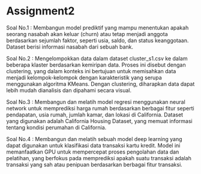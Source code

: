 # Assignment2

Soal No.1 : Membangun model prediktif yang mampu menentukan apakah seorang nasabah akan keluar (churn) atau tetap menjadi anggota berdasarkan sejumlah faktor, seperti usia, saldo, dan status keanggotaan. Dataset berisi informasi nasabah dari sebuah bank.

Soal No.2 :   Mengelompokkan data dalam dataset cluster_s1.csv ke dalam beberapa klaster berdasarkan kemiripan data. Proses ini disebut dengan clustering, yang dalam konteks ini bertujuan untuk memisahkan data menjadi kelompok-kelompok dengan karakteristik yang serupa menggunakan algoritma KMeans. Dengan clustering, diharapkan data dapat lebih mudah dianalisis dan dipahami secara visual.

Soal No.3 : Membangun dan melatih model regresi menggunakan neural network untuk memprediksi harga rumah berdasarkan berbagai fitur seperti pendapatan, usia rumah, jumlah kamar, dan lokasi di California. Dataset yang digunakan adalah California Housing Dataset, yang memuat informasi tentang kondisi perumahan di California.

Soal No.4 : Membangun dan melatih sebuah model deep learning yang dapat digunakan untuk klasifikasi data transaksi kartu kredit. Model ini memanfaatkan GPU untuk mempercepat proses pengolahan data dan pelatihan, yang berfokus pada memprediksi apakah suatu transaksi adalah transaksi yang sah atau penipuan berdasarkan berbagai fitur transaksi.
